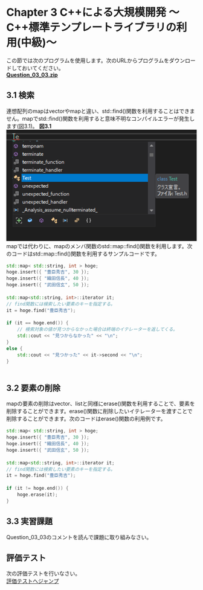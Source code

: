 # Chapter 3 C++による大規模開発 ～C++標準テンプレートライブラリの利用(中級)～ 

この節では次のプログラムを使用します。次のURLからプログラムをダウンロードしておいてください。</br>
**[Question_03_03.zip](https://drive.google.com/file/d/1-9-so04G_RjAJsYushoPssJwmzlYM3mO/view?usp=sharing)**</br>


## 3.1 検索
連想配列のmapはvectorやmapと違い、std::find()関数を利用することはできません。mapでstd::find()関数を利用すると意味不明なコンパイルエラーが発生します(図3.1)。
**図3.1**</br>
<img src="fig/1.20.png" width="600"></img></br>
mapでは代わりに、mapのメンバ関数のstd::map<T>::find()関数を利用します。次のコードはstd::map<T>::find()関数を利用するサンプルコードです。

```cpp
std::map< std::string, int > hoge;
hoge.insert({ "豊臣秀吉", 30 });
hoge.insert({ "織田信長", 40 });
hoge.insert({ "武田信玄", 50 });

std::map<std::string, int>::iterator it;
// find関数には検索したい要素のキーを指定する。
it = hoge.find("豊臣秀吉");

if (it == hoge.end()) {
    // 検索対象の値が見つからなかった場合は終端のイテレーターを返してくる。
    std::cout << "見つからなかった" << "\n";
}
else {
    std::cout << "見つかった" << it->second << "\n";
}
  
```

## 3.2 要素の削除
mapの要素の削除はvector、listと同様にerase()関数を利用することで、要素を削除することができます。erase()関数に削除したいイテレーターを渡すことで削除することができます。次のコードはerase()関数の利用例です。

```cpp
std::map< std::string, int > hoge;
hoge.insert({ "豊臣秀吉", 30 });
hoge.insert({ "織田信長", 40 });
hoge.insert({ "武田信玄", 50 });

std::map<std::string, int>::iterator it;
// find関数には検索したい要素のキーを指定する。
it = hoge.find("豊臣秀吉");

if (it != hoge.end()) {
    hoge.erase(it);
}
```


## 3.3 実習課題
Question_03_03のコメントを読んで課題に取り組みなさい。



## 評価テスト
次の評価テストを行いなさい。</br>
[評価テストへジャンプ](https://docs.google.com/forms/d/e/1FAIpQLSfZRT6ULk9haVO31oAt_60OexP4zwjtLqWvKYi5LInrw1v8pQ/viewform?usp=sf_link)
</br>


